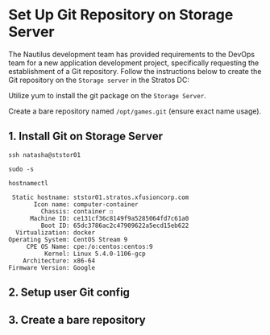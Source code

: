 # Set Up Git Repository on Storage Server

The Nautilus development team has provided requirements to the DevOps team for a new application development project, specifically requesting the establishment of a Git repository. Follow the instructions below to create the Git repository on the `Storage server` in the Stratos DC:

Utilize yum to install the git package on the `Storage Server`.

Create a bare repository named `/opt/games.git` (ensure exact name usage).

## 1. Install Git on Storage Server

`ssh natasha@ststor01`

`sudo -s`

`hostnamectl`

```console
 Static hostname: ststor01.stratos.xfusioncorp.com
       Icon name: computer-container
         Chassis: container ☐
      Machine ID: ce131cf36c8149f9a5285064fd7c61a0
         Boot ID: 65dc3786ac2c47909622a5ecd15eb622
  Virtualization: docker
Operating System: CentOS Stream 9                 
     CPE OS Name: cpe:/o:centos:centos:9
          Kernel: Linux 5.4.0-1106-gcp
    Architecture: x86-64
Firmware Version: Google
```

## 2. Setup user Git config


## 3. Create a bare repository
